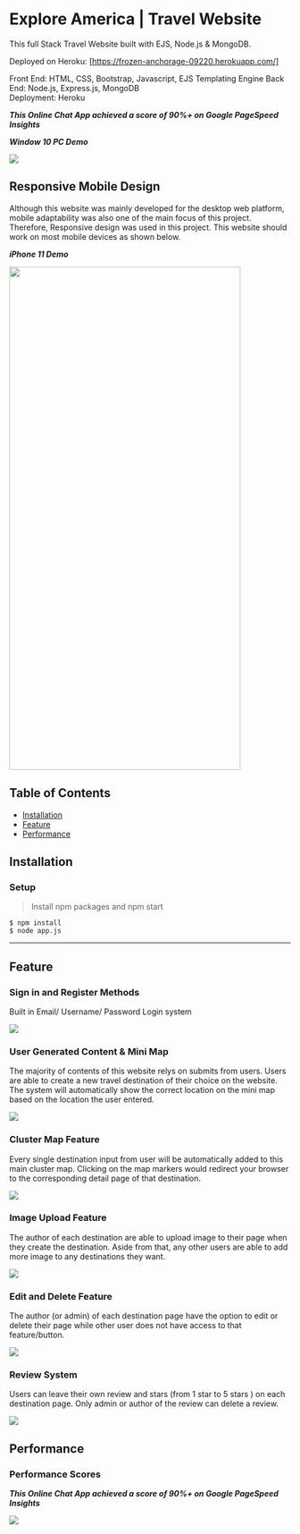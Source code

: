 # Explore America | Travel Website

This full Stack Travel Website built with EJS, Node.js & MongoDB.

Deployed on Heroku: [https://frozen-anchorage-09220.herokuapp.com/]

Front End: HTML, CSS, Bootstrap, Javascript, EJS Templating Engine
Back End: Node.js, Express.js, MongoDB  
Deployment: Heroku  

***This Online Chat App achieved a score of 90%+ on Google PageSpeed Insights***

***Window 10 PC Demo***

<img src="https://github.com/jeffylau50/ExploreAmericaWebsite/blob/master/demo/EAPCdemo.gif"/>


## Responsive Mobile Design

Although this website was mainly developed for the desktop web platform, mobile adaptability was also one of the main focus of this project. Therefore, Responsive design was used in this project. This website should work on most mobile devices as shown below.

***iPhone 11 Demo***

<img src="https://github.com/jeffylau50/ExploreAmericaWebsite/blob/master/demo/EAmobileDemo.gif" width="414" height="900"/>

## Table of Contents

- [Installation](#installation)
- [Feature](#feature)
- [Performance](#Performance)

## Installation  
  
### Setup

> Install npm packages and npm start

```shell
$ npm install
$ node app.js

```

---

## Feature

### Sign in and Register Methods

Built in Email/ Username/ Password Login system

<img src="https://github.com/jeffylau50/ExploreAmericaWebsite/blob/master/demo/EAregisterDemo.gif"/>

### User Generated Content & Mini Map

The majority of contents of this website relys on submits from users. Users are able to create a new travel destination of their choice on the website. The system will automatically show the correct location on the mini map based on the location the user entered.

<img src="https://github.com/jeffylau50/ExploreAmericaWebsite/blob/master/demo/createDemo1.gif"/>

### Cluster Map Feature

Every single destination input from user will be automatically added to this main cluster map. Clicking on the map markers would redirect your browser to the corresponding detail page of that destination.

<img src="https://github.com/jeffylau50/ExploreAmericaWebsite/blob/master/demo/mapDemo.gif"/>

### Image Upload Feature

The author of each destination are able to upload image to their page when they create the destination. Aside from that, any other users are able to add more image to any destinations they want.

<img src="https://github.com/jeffylau50/ExploreAmericaWebsite/blob/master/demo/uploadImage.PNG"/>

### Edit and Delete Feature

The author (or admin) of each destination page have the option to edit or delete their page while other user does not have access to that feature/button.

<img src="https://github.com/jeffylau50/ExploreAmericaWebsite/blob/master/demo/editdeleteDemo.gif"/>

### Review System

Users can leave their own review and stars (from 1 star to 5 stars ) on each destination page. Only admin or author of the review can delete a review.

<img src="https://github.com/jeffylau50/ExploreAmericaWebsite/blob/master/demo/reviewDemo.gif"/>

## Performance


### Performance Scores

***This Online Chat App achieved a score of 90%+ on Google PageSpeed Insights***

<img src="https://github.com/jeffylau50/ExploreAmericaWebsite/blob/master/demo/testResult.PNG"/>
